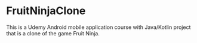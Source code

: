 # FruitNinjaClone

This is a Udemy Android mobile application course with Java/Kotlin project that is a clone of the game Fruit Ninja.
